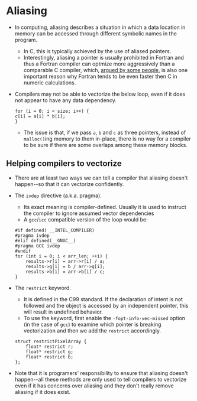 # Aliasing

* In computing, aliasing describes a situation in which a data location in
memory can be accessed through different symbolic names in the program. 

    * In C, this is typically achieved by the use of aliased pointers.
    * Interestingly, aliasing a pointer is usually prohibited in Fortran and
    thus a Fortran compiler can optmize more aggressively than a comparable
    C compiler, which, [argued by some people](https://stackoverflow.com/questions/146159/is-fortran-easier-to-optimize-than-c-for-heavy-calculations),
    is also one important reason why Fortran tends to
    be even faster then C in numeric calculations.

* Compilers may not be able to vectorize the below loop, even if it does not appear to have any data dependency.
    ```
    for (i = 0; i < size; i++) {
    c[i] = a[i] * b[i];
    }
    ```

    * The issue is that, if we pass `a`, `b` and `c` as three pointers,
    instead of `malloc()`ing memory to them in-place, there is no way for a
    compiler to be sure if there are some overlaps among these memory blocks.

## Helping compilers to vectorize

* There are at least two ways we can tell a compiler that aliasing doesn't happen--so that it can vectorize 
confidently.

* The `ivdep` directive (a.k.a. pragma).
    * Its exact meaning is compiler-defined. Usually it is used to instruct
    the compiler to ignore assumed vector dependencies
    * A `gcc`/`icc` compatible version of the loop would be:
    ```
    #if defined( __INTEL_COMPILER)
    #pragma ivdep
    #elif defined(__GNUC__)
    #pragma GCC ivdep
    #endif
    for (int i = 0; i < arr_len; ++i) {
        results->r[i] = arr->r[i] / a;
        results->g[i] = b / arr->g[i];
        results->b[i] = arr->b[i] / c;
    }
    ```

* The `restrict` keyword.
    * It is defined in the C99 standard. If the declaration of intent is not followed and the object
    is accessed by an independent pointer, this will result in undefined behavior.
    * To use the keyword, first enable the `-fopt-info-vec-missed` option (in the case of `gcc`) to examine which
    pointer is breaking vectorization and then we add the `restrict` accordingly.
    ```
    struct restrictPixelArray {
        float* restrict r;
        float* restrict g;
        float* restrict b;
    };
    ```



* Note that it is programers' responsibility to ensure that aliasing doesn't happen--all these methods are only used
to tell compilers to vectorize even if it has concerns over aliasing and they don't really remove
aliasing if it does exist.